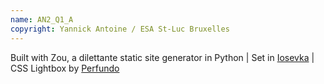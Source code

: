 ```yaml
---
name: AN2_Q1_A
copyright: Yannick Antoine / ESA St-Luc Bruxelles
---
```


Built with Zou, a dilettante static site generator in Python | Set in [Iosevka](https://typeof.net/Iosevka/) | CSS Lightbox by [Perfundo](https://perfundo.oberlehner.net/)